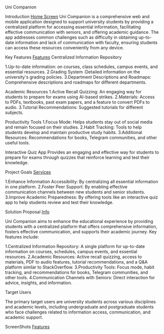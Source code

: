 Uni Companion

Introduction
[Home Screen](images/Home.jpg)
Uni Companion is a comprehensive web and mobile application designed to support university students by providing a centralized platform for accessing essential information, facilitating effective communication with seniors, and offering academic guidance. The app addresses common challenges such as difficulty in obtaining up-to-date information and lack of communication with faculty, ensuring students can access these resources conveniently from any device.

Key Features
[Features](images/Features.jpg)
Centralized Information Repository

1.Up-to-date information: on courses, class schedules, campus events, and essential resources.
2.Grading System :Detailed information on the university's grading policies.
3.Department Descriptions and Roadmaps: Comprehensive descriptions and roadmaps for different departments.

Academic Resources
1.Active Recall Quizzing: An engaging way for students to prepare for exams using AI-based strikes.
2.Materials: Access to PDFs, textbooks, past exam papers, and a feature to convert PDFs to audio.
3.Tutorial Recommendations: Suggested tutorials for different subjects.

Productivity Tools
1.Focus Mode: Helps students stay out of social media and remain focused on their studies.
2.Habit Tracking: Tools to help students develop and maintain productive study habits.
3.Additional Resources: Recommendations for books, Telegram communities, and other useful tools.

Interactive Quiz App
Provides an engaging and effective way for students to prepare for exams through quizzes that reinforce learning and test their knowledge.

Project Goals
[Services](images/Services.jpg)

1.Enhance Information Accessibility: By centralizing all essential information in one platform.
2.Foster Peer Support: By enabling effective communication channels between new students and senior students.
3.Improve Academic Preparedness: By offering tools like an interactive quiz app to help students review and test their knowledge.

Solution Proposal
[Info](images/AASTU.jpg)

Uni Companion aims to enhance the educational experience by providing students with a centralized platform that offers comprehensive information, fosters effective communication, and supports their academic journey. Key features include:

1.Centralized Information Repository: A single platform for up-to-date information on courses, schedules, campus events, and essential resources.
2.Academic Resources: Active recall quizzing, access to materials, PDF to audio features, tutorial recommendations, and a Q&A platform similar to StackOverflow.
3.Productivity Tools: Focus mode, habit tracking, and recommendations for books, Telegram communities, and other tools.
4.Communication Channels with Seniors: Direct interaction for advice, insights, and information.

Target Users

The primary target users are university students across various disciplines and academic levels, including undergraduate and postgraduate students who face challenges related to information access, communication, and academic support.

ScreenShots
[Features](images/features.png)

